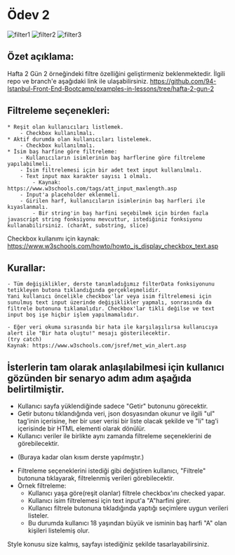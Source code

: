 # Ödev 2

![filter1](https://user-images.githubusercontent.com/48677712/124331283-b6e5f300-db97-11eb-845f-b557d698d43e.PNG)
![filter2](https://user-images.githubusercontent.com/48677712/124331294-b8afb680-db97-11eb-93fb-9e08363db9f8.PNG)
![filter3](https://user-images.githubusercontent.com/48677712/124331302-b9484d00-db97-11eb-87bc-e818fb27307c.PNG)





## Özet açıklama:
Hafta 2 Gün 2 örneğindeki filtre özelliğini geliştirmeniz beklenmektedir.
İlgili repo ve branch'e aşağıdaki link ile ulaşabilirsiniz.
https://github.com/94-Istanbul-Front-End-Bootcamp/examples-in-lessons/tree/hafta-2-gun-2

## Filtreleme seçenekleri: 
    * Reşit olan kullanıcıları listlemek.
        - Checkbox kullanılmalı.
    * Aktif durumda olan kullanıcıları listelemek.
        - Checkbox kullanılmalı.
    * İsim baş harfine göre filtreleme: 
        - Kullanıcıların isimlerinin baş harflerine göre filtreleme yapılabilmeli.
        - İsim filtrelemesi için bir adet text input kullanılmalı.
        - Text input max karakter sayısı 1 olmalı.
            - Kaynak: https://www.w3schools.com/tags/att_input_maxlength.asp
        - Input'a placeholder eklenmeli.
        - Girilen harf, kullanıcıların isimlerinin baş harfleri ile kıyaslanmalı.
            - Bir string'in baş harfini seçebilmek için birden fazla javascript string fonksiyonu mevcuttur, istediğiniz fonksiyonu kullanabilirsiniz. (charAt, substring, slice)

Checkbox kullanımı için kaynak: 
https://www.w3schools.com/howto/howto_js_display_checkbox_text.asp

## Kurallar:
    - Tüm değişiklikler, derste tanımladığımız filterData fonksiyonunu tetikleyen butona tıklandığında gerçekleşmelidir.
    Yani kullanıcı öncelikle checkbox'lar veya isim filtrelemesi için sunulmuş text input üzerinde değişiklikler yapmalı, sonrasında da filtrele butonuna tıklamalıdır. Checkbox'lar tikli değilse ve text input boş işe hiçbir işlem yapılmamalıdır.

    - Eğer veri okuma sırasında bir hata ile karşılaşılırsa kullanıcıya alert ile "Bir hata oluştu!" mesajı gösterilecektir.
    (try catch)
    Kaynak: https://www.w3schools.com/jsref/met_win_alert.asp

## İsterlerin tam olarak anlaşılabilmesi için kullanıcı gözünden bir senaryo adım adım aşağıda belirtilmiştir.
- Kullanıcı sayfa yüklendiğinde sadece "Getir" butonunu görecektir.
- Getir butonu tıklandığında veri, json dosyasından okunur ve ilgili "ul" tag'inin içerisine, her bir user verisi bir liste olacak şekilde ve "li" tag'i içerisinde bir HTML elementi olarak dönülür.
- Kullanıcı veriler ile birlikte aynı zamanda filtreleme seçeneklerini de görebilecektir.
* (Buraya kadar olan kısım derste yapılmıştır.)
- Filtreleme seçeneklerini istediği gibi değiştiren kullanıcı, "Filtrele" butonuna tıklayarak, filtrelenmiş verileri görebilecektir.
- Örnek filtreleme: 
    - Kullanıcı yaşa göre(reşit olanlar) filtrele checkbox'ını     checked yapar.
    - Kullanıcı isim filtrelemesi için text input'a "A"harfini    girer.
    - Kullanıcı filtrele butonuna tıkladığında yaptığı seçimlere   uygun verileri listeler.
    - Bu durumda kullanıcı 18 yaşından büyük ve isminin baş harfi "A"    olan kişileri listelemiş olur.


Style konusu size kalmış, sayfayı istediğiniz şekilde tasarlayabilirsiniz.
